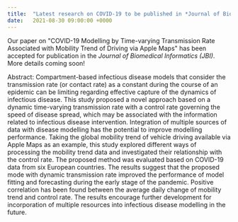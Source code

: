 ```yaml
---
title:  "Latest research on COVID-19 to be published in *Journal of Biomedical Informatics*"
date:   2021-08-30 09:00:00 +0000
---
```


Our paper on "COVID-19 Modelling by Time-varying Transmission Rate Associated with Mobility Trend of Driving via Apple Maps" has been accepted for publication in the *Journal of Biomedical Informatics (JBI)*. More details coming soon!

Abstract: Compartment-based infectious disease models that consider the transmission rate (or contact rate) as a constant during the course of an epidemic can be limiting regarding effective capture of the dynamics of infectious disease. This study proposed a novel approach based on a dynamic time-varying transmission rate with a control rate governing the speed of disease spread, which may be associated with the information related to infectious disease intervention. Integration of multiple sources of data with disease modelling has the potential to improve modelling performance. Taking the global mobility trend of vehicle driving available via Apple Maps as an example, this study explored different ways of processing the mobility trend data and investigated their relationship with the control rate. The proposed method was evaluated based on COVID-19 data from six European countries. The results suggest that the proposed mode with dynamic transmission rate improved the performance of model fitting and forecasting during the early stage of the pandemic. Positive correlation has been found between the average daily change of mobility trend and control rate. The results encourage further development for incorporation of multiple resources into infectious disease modelling in the future.
